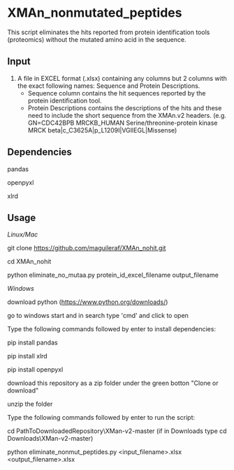# XMAn_nonmutated_peptides
This script eliminates the hits reported from protein identification tools (proteomics) without the mutated amino acid in the sequence.

## **Input**

1. A file in EXCEL format (.xlsx) containing any columns but 2 columns with the exact following names: Sequence and Protein Descriptions. 
   - Sequence column contains the hit sequences reported by the protein identification tool.
   - Protein Descriptions contains the descriptions of the hits and these need to include the short sequence from the XMAn.v2 headers. (e.g. GN=CDC42BPB MRCKB_HUMAN Serine/threonine-protein kinase MRCK beta|c_C3625A|p_L1209I|VGIIEGL|Missense)
   
## **Dependencies**

pandas

openpyxl

xlrd

## **Usage**

*Linux/Mac*

git clone https://github.com/maguileraf/XMAn_nohit.git

cd XMAn_nohit

python eliminate_no_mutaa.py protein_id_excel_filename output_filename

*Windows*

download python (https://www.python.org/downloads/)

go to windows start and in search type 'cmd' and click to open

Type the following commands followed by enter to install dependencies:

pip install pandas

pip install xlrd

pip install openpyxl

download this repository as a zip folder under the green botton "Clone or download"

unzip the folder

Type the following commands followed by enter to run the script:

cd PathToDownloadedRepository\XMan-v2-master (if in Downloads type cd Downloads\XMan-v2-master)

python eliminate_nonmut_peptides.py <input_filename>.xlsx <output_filename>.xlsx
